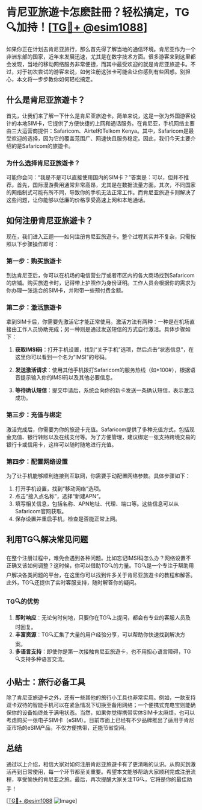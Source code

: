 # 肯尼亚旅遊卡怎麽註冊？轻松搞定，TG🔍加持！[[TG💪+ @esim1088](https://t.me/s/esim1088)]

如果你正在计划去肯尼亚旅行，那么首先得了解当地的通信环境。肯尼亚作为一个非洲东部的国家，近年来发展迅速，尤其是在数字技术方面。很多游客来到这里都会发现，当地的移动网络服务非常便捷，而其中最受欢迎的就是肯尼亚旅遊卡。不过，对于初次尝试的游客来说，如何注册这张卡可能会让你感到有些困惑。别担心，本文将一步步教你如何轻松搞定。

## 什么是肯尼亚旅遊卡？

首先，让我们来了解一下什么是肯尼亚旅遊卡。简单来说，这是一张为外国游客设计的本地SIM卡，它提供了方便快捷的上网和通话服务。在肯尼亚，手机网络主要由三大运营商提供：Safaricom、Airtel和Telkom Kenya。其中，Safaricom是最受欢迎的选择，因为它的覆盖范围广、网速快且服务稳定。因此，我们今天主要介绍的是Safaricom的旅遊卡。

### 为什么选择肯尼亚旅遊卡？

可能你会问：“我是不是可以直接使用国内的SIM卡？”答案是：可以，但并不推荐。首先，国际漫游费用通常非常高昂，尤其是在数据流量方面。其次，不同国家的网络制式可能有所不同，导致你的手机无法正常工作。而肯尼亚旅遊卡则解决了这些问题，让你能够以低廉的价格享受高速上网和本地通话。

## 如何注册肯尼亚旅遊卡？

现在，我们进入正题——如何注册肯尼亚旅遊卡。整个过程其实并不复杂，只需按照以下步骤操作即可：

### 第一步：购买旅遊卡

到达肯尼亚后，你可以在机场的电信营业厅或者市区内的各大商场找到Safaricom的店铺。购买旅遊卡时，记得带上护照作为身份证明。工作人员会根据你的需求为你办理一张适合的SIM卡，并附带一些预付费金额。

### 第二步：激活旅遊卡

拿到SIM卡后，你需要先激活它才能正常使用。激活方法有两种：一种是在机场直接由工作人员协助完成；另一种则是通过发送短信的方式自行激活。具体步骤如下：

1. **获取IMSI码**：打开手机设置，找到“关于手机”选项，然后点击“状态信息”，在这里你可以看到一个名为“IMSI”的号码。
   
2. **发送激活请求**：使用其他手机拨打Safaricom的服务热线（如*100#），根据语音提示输入你的IMSI码以及其他必要信息。

3. **等待确认短信**：提交申请后，系统会向你的新卡发送一条确认短信，表示激活成功。

### 第三步：充值与绑定

激活完成后，你需要为你的旅遊卡充值。Safaricom提供了多种充值方式，包括现金充值、银行转账以及在线支付等。为了方便管理，建议绑定一张支持跨境交易的银行卡或信用卡，这样可以随时随地进行充值。

### 第四步：配置网络设置

为了让手机能够顺利连接到互联网，你需要手动配置网络参数。具体步骤如下：

1. 打开手机设置，找到“移动网络”选项。
2. 点击“接入点名称”，选择“新建APN”。
3. 填写相关信息，包括名称、APN地址、代理、端口等。这些信息可以从Safaricom官网获取。
4. 保存设置并重启手机，检查是否能正常上网。

## 利用TG🔍解决常见问题

在整个注册过程中，难免会遇到各种问题。比如忘记IMSI码怎么办？网络设置不正确又该如何调整？这时候，你可以借助TG🔍的力量。TG🔍是一个专注于帮助用户解决各类问题的平台，在这里你可以找到许多关于肯尼亚旅遊卡的教程和解答。此外，TG🔍还提供了实时客服支持，随时解答你的疑问。

### TG🔍的优势

1. **即时响应**：无论何时何地，只要你在TG🔍上提问，都会有专业的客服人员及时回复。
2. **丰富资源**：TG🔍汇集了大量的用户经验分享，可以帮助你快速找到解决方案。
3. **多语言支持**：即使你是第一次接触肯尼亚旅遊卡，也不用担心语言障碍，TG🔍支持多种语言交流。

## 小贴士：旅行必备工具

除了肯尼亚旅遊卡之外，还有一些其他的旅行小工具也非常实用。例如，一款支持双卡双待的智能手机可以在紧急情况下切换至备用网络；一个便携式充电宝则能确保你的设备始终处于满电状态。当然，如果你觉得携带实体SIM卡太麻烦，也可以考虑购买一张电子SIM卡（eSIM）。目前市面上已经有不少品牌推出了适用于肯尼亚市场的eSIM产品，不仅方便携带，还能节省空间。

## 总结

通过以上介绍，相信大家对如何注册肯尼亚旅遊卡有了更清晰的认识。从购买到激活再到日常使用，每一个环节都至关重要。希望本文能够帮助大家顺利完成注册流程，享受愉快的肯尼亚之旅。最后，再次提醒大家关注TG🔍，它将是你的最佳助手！

[[TG💪+ @esim1088](https://t.me/s/esim1088) ![Image](https://i.postimg.cc/4NQfJmqS/Snipaste-2025-05-13-00-14-12.png)]